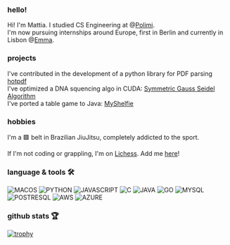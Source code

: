 ### hello!
Hi! I'm Mattia. I studied CS Engineering at @[Polimi](https://www.polimi.it/). \
I'm now pursuing internships around Europe, first in Berlin and currently in Lisbon @[Emma](https://team.emma-sleep.com/).

### projects
I've contributed in the development of a python library for PDF parsing [hotpdf](https://github.com/weareprestatech/hotpdf) \
I've optimized a DNA squencing algo in CUDA: [Symmetric Gauss Seidel Algorithm](https://github.com/callegarimattia/GPU101-SYMGS) \
I've ported a table game to Java: [MyShelfie](https://github.com/callegarimattia/IS23-AM33)

### hobbies
I'm a 🟪 belt in Brazilian JiuJitsu, completely addicted to the sport.

If I'm not coding or grappling, I'm on [Lichess](https://lichess.org/). Add me [here](https://lichess.org/@/mrkalle21)!

### language & tools 🛠️
![MACOS](https://img.shields.io/badge/mac%20os-000000?style=for-the-badge&logo=apple&logoColor=white)
![PYTHON](	https://img.shields.io/badge/Python-14354C?style=for-the-badge&logo=python&logoColor=white)
![JAVASCRIPT](https://img.shields.io/badge/JavaScript-323330?style=for-the-badge&logo=javascript&logoColor=F7DF1E)
![C](https://img.shields.io/badge/C-00599C?style=for-the-badge&logo=c&logoColor=white)
![JAVA](https://img.shields.io/badge/Java-ED8B00?style=for-the-badge&logo=openjdk&logoColor=white)
![GO](https://img.shields.io/badge/Go-00ADD8?style=for-the-badge&logo=go&logoColor=white)
![MYSQL](https://img.shields.io/badge/MySQL-00000F?style=for-the-badge&logo=mysql&logoColor=white)
![POSTRESQL](https://img.shields.io/badge/PostgreSQL-316192?style=for-the-badge&logo=postgresql&logoColor=white)
![AWS](https://img.shields.io/badge/Amazon_AWS-232F3E?style=for-the-badge&logo=amazon-aws&logoColor=white)
![AZURE](https://img.shields.io/badge/Microsoft_Azure-0089D6?style=for-the-badge&logo=microsoft-azure&logoColor=white)


### github stats 🏆
[![trophy](https://github-profile-trophy.vercel.app/?username=callegarimattia&title=MultiLanguage,Commits,Reviews,PullRequest)](https://github.com/ryo-ma/github-profile-trophy)
